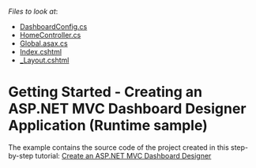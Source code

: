 <!-- default file list -->
*Files to look at*:

* [DashboardConfig.cs](./CS/MvcxDashboard_GettingStarted/App_Start/DashboardConfig.cs)
* [HomeController.cs](./CS/MvcxDashboard_GettingStarted/Controllers/HomeController.cs)
* [Global.asax.cs](./CS/MvcxDashboard_GettingStarted/Global.asax.cs)
* [Index.cshtml](./CS/MvcxDashboard_GettingStarted/Views/Home/Index.cshtml)
* [_Layout.cshtml](./CS/MvcxDashboard_GettingStarted/Views/Shared/_Layout.cshtml)
<!-- default file list end -->
# Getting Started - Creating an ASP.NET MVC Dashboard Designer Application (Runtime sample)


The example contains the source code of the project created in this step-by-step tutorial: <a href="https://documentation.devexpress.com/Dashboard/116313/Getting-Started/Creating-an-ASP-NET-MVC-Dashboard-Designer-Application">Create an ASP.NET MVC Dashboard Designer</a>

<br/>


